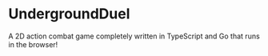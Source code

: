 # UndergroundDuel
A 2D action combat game completely written in TypeScript and Go that runs in the browser!
